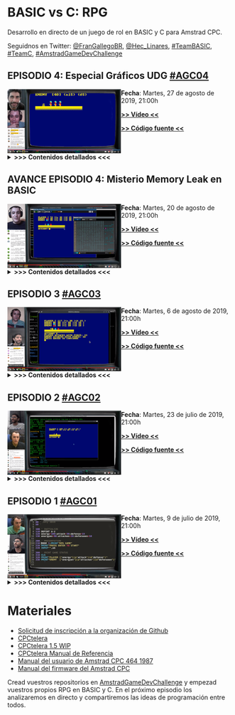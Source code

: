 # BASIC vs C: RPG

Desarrollo en directo de un juego de rol en BASIC y C para Amstrad CPC. 

Seguidnos en Twitter: [@FranGallegoBR](https://twitter.com/FranGallegoBR), [@Hec_Linares](https://twitter.com/Hec_Linares), [#TeamBASIC](https://twitter.com/hashtag/TeamBASIC), [#TeamC](https://twitter.com/hashtag/TeamC), [#AmstradGameDevChallenge](https://twitter.com/hashtag/AmstradGameDevChallenge)

## EPISODIO 4: Especial Gráficos UDG [#AGC04](https://twitter.com/hashtag/AGC04)

<a href="https://www.youtube.com/watch?v=Ru-5L9sABVU"><img align="left" src="https://github.com/AmstradGameDevChallenge/BASICvsC-RPG/blob/master/materials/scrshots/agc04_gamesprites_thumb.png" alt="Amstrad GameDev Challenge: BASIC vs C. Episodio 4. Especial Gráficos UDG. #AGC04"/></a>

**Fecha**: Martes, 27 de agosto de 2019, 21:00h

[**>> Vídeo <<**](https://www.youtube.com/watch?v=Ru-5L9sABVU)

[**>> Código fuente <<**](https://github.com/AmstradGameDevChallenge/BASICvsC-RPG/archive/agc04.zip)
<br/><br/><br/>

<details><summary><strong>&gt;&gt;&gt; Contenidos detallados &lt;&lt;&lt;</strong></summary>
<ul>
  <li><b>Noticias</b>:</li>
  <ul>
    <li><a href="http://bit.ly/premiosMadrid2019">4ª edición de los premios de animación de la comunidad de Madrid</a>, con premios de 2000€ y 1000€ a los mejores videojuegos culturales.
    </li><li>Actualizaciones de CPCtelera</li>
      <ul>
        <li>cpct_rvm ahora soporta uso de nombres largos y modo warp en arranque.
        </li><li>cpc2cdt permite importar ficheros ASCII en CDTs.
        </li><li>cpct_pack permite la generación de ficheros binarios comprimidos.
        </li><li>cpct_bin2sna permite crear snapshots de múltiples ficheros binarios.
        </li>
      </ul>
    <li>Nueva versión del emulador <a href="http://cngsoft.no-ip.org/cpcec-20190817.zip">CPCEC de CNGSoft</a>. Funciona en Windows y en Linux/Mac (con wine).
    </li>
  </ul>
  </li><li><b>Desarrollo</b>:</li>
  <ul>
    <li>BASIC:</li>
    <ul>
      <li>Repaso del código BASIC: uso de fre("") y UNT()
      </li><li>Reestructuración del código de gestión de enemigos y personaje principal
      </li><li>Descarga directa y uso en línea de comando de la última versión del emulador de CNGSoft CPCEC (wget http://cngsoft.no-ip.org/cpcec-20190817.zip)
      </li><li>Sustitución de mensajes por gráficos: usando subrutinas de dibujado para personaje y enemigos
      </li><li>Uso de variables temporales para acortar el código y mejorar su legibilidad
      </li><li>Introducción a los gráficos UDG: ¿Qué son? ¿Cómo se crean? Definición y uso de distinas bases numéricas. 
      </li><li>Uso de SYMBOL y SYMBOL AFTER.
      </li><li>¿Por qué es necesario SYMBOL AFTER? Uso de memoria de los UDGs. Modificación a mano de la memoria que define los UDGs.
      </li><li>Presentación de <a href="https://github.com/AmstradGameDevChallenge/BASICvsC-RPG/blob/master/materials/tools/UDGs/UDGs_designer.ods?raw=true">hoja de cálculo para dibujado de UDGs</a>.
      </li><li>Soporte para que los enemigos puedan tener sus propios UDGs
      </li><li><a href="http://bit.ly/fremosUDG">Más información sobre gráficos UDG en el blog de Fremos</a>.
      </li><li>Dibujado de sprites formados por múltiples caracteres y con varios colores: uso del modo transparente.
      </li><li>Dibujando sprites multicolor y multicarácter usando cadenas y códigos de control: String Sprites
      </li><li>Definición de String Sprites constantes en un array, accesibles por su índice: evitando copiar cadenas en tiempo de ejecución.
      </li><li>Activación/Desactivación de modo transaparente usando cadenas y el código de control 22
      </li>
    </ul>
    <li>C:</li>
  </ul>
  <ul>
    <li>Problemas de SYMBOL AFTER en C:</li>
    <ul> 
      <li>No hay SYMBOL AFTER en C ni en el firmware de Amstrad.
      </li><li>En C se generan binarios, y al cargar un binario Amstrad desactiva los UDGs.
      </li>
    </ul>
    <li>El firmware almacena 3 variables en memoria para gestionar los UDG: Valor ASCII del primer UDG definible, Puntero a la matriz de UDGs y flag de activación.
    </li><li> Las variables están en ubicaciones distintas en los firmwares 1.0 y 1.1.
    </li><li> Implementación de SYMBOL AFTER en C.
    </li><li> Detalle sobre el casting de direcciones de memoria absolutas a punteros.
    </li><li> Implementación de SYMBOL en C usando el código de control 25.
    </li><li> Entendiendo HIMEM, el firmware y la ROM, para saber dónde ubicar la tabla de definiciones de UDG para C.
    </li><li> Problema: realizar un SYMBOL AFTER antes de la inicialización de texto y gráficos con los CALL 0xBBFF y call 0xBB4E (initMode()). Estas inicializaciones deshacen el SYMBOL AFTER.  
    </li><li> Detección de la versión del firmware actualmente en ejecución: Usando el final de la tabla de saltos (High jump-block) que es distinto en las 2 versiones.
    </li><li> Problema en SDCC con múltiples comparaciones en una misma línea.
    </li><li> Definición de múltiples caracteres en C sin usar SYMBOL: haciendo que el puntero de SYMBOL AFTER apunte a un array con los datos.       
    </li><li> Imprimiendo sprites de enemigos formados de varios carácteres.
    </li><li> Creación manual de string sprites en arrays para dibujar enemigos multicaracter y multicolor.
    </li><li> Dibujando enemigos con 2 caracteres de altura, 3 colores y 9 UDGs en total.
    </li><li> Uso del modo transparencia con una función de activación/desactivación.
    </li>
  </ul>
  </li><li><b>Nuevos misterios y trabajo para casa</b>:</li>
  <ul>
    <li>Nuevo problema de memory leak en BASIC: en cada nueva ejecución del juego desaparecen 48 bytes. ¿Por qué?
    </li><li>Los UDG en BASIC nos ocupan doble: el código que genera los datos de los UDG, más los propios datos de los UDG.
    </li><li>¿Es posible tener en BASIC en memoria sólo los datos de los UDG, sin el código que los genera, como en C?
    </li>
  </ul>
</ul>
</details>


## AVANCE EPISODIO 4: Misterio Memory Leak en BASIC

<a href="https://www.youtube.com/watch?v=dFCRWeQMxu4"><img align="left" src="https://github.com/AmstradGameDevChallenge/BASICvsC-RPG/blob/master/materials/scrshots/agc04_memoryleak_game_thumb.png" alt="Avance Amstrad GameDev Challenge: #TeamBASIC misterio memory leak"/></a>

**Fecha**: Martes, 20 de agosto de 2019, 21:00h

[**>> Vídeo <<**](https://www.youtube.com/watch?v=dFCRWeQMxu4)

[**>> Código fuente <<**](https://github.com/AmstradGameDevChallenge/BASICvsC-RPG/archive/%23AGC04-adv01.zip)
<br/><br/><br/>

<details><summary><strong>&gt;&gt;&gt; Contenidos detallados &lt;&lt;&lt;</strong></summary>
<ul>
  <li><b>Noticias</b>:</li>
  <ul>
    <li>Actualización de #CPCtelera: añadido modificador -w para activar el modo Warp al inicio en RVM
  </ul>
  <li><b>Misterio en BASIC</b>:</li>
  <ul>
    <li>Recordatorio: al realizar varios ciclos de ejecución de nuestro juego, durante la ejecución, se pierden bytes de memoria
    </li><li>Comentarios de usuarios que han investigado y se han planteado dudas
    </li><li>Si la memoria se va perdiendo, ¿Se quedará nuestro programa al final sin memoria?
    </li><li>Usuario comenta que parece pederse la memoria en los INPUTs, que parece un fallo del firmware del #Amstrad
    </li><li>Revisión de la dirección de memoria &B08D que contiene datos del firmware: 'Final del espacio libre: byte antes de la zona de strings = HIMEM'
    </li><li>Detalle importante: hay 2 firmwares de Amstrad CPC, el 1.0 y el 1.1. Las variables del firmware están en direcciones distintas según la versión del firmware
    </li><li>Mapa básico de memoria del Amstrad CPC y definición de qué es HIMEM
    </li><li>Funcionamiento de los bancos de memoria y las ROMs del CPC a nivel básico
    </li><li>HIMEM: dirección más alta de espacio para el programa en BASIC (código y variables)
    </li><li>La zona de memoria de BASIC está protegida por el intérprete: no nos permite escribir en ella desde fuera.
    </li><li>La orden MEMORY sirve para cambiar HIMEM de posición: utilidades
    </li><li>Vemos el valor de HIMEM desde BASIC, usamos HEX$ para convertirlo y vamos a esa zona de memoria a ver qué hay
    </li><li>Cómo configurar el visor de memoria de RVM para mostrar contenido de RAM y ROM
    </li><li>Ponemos a prueba la zona de strings de BASIC (en HIMEM) asignando valores a a$ y vemos cómo reacciona la memoria
    </li><li>La zona de strings de BASIC almacena strings nuevos sin borrar antiguos: funciona como un Stack Allocator (un gestor de memoria tipo pila)
    </li><li>Esto explica el misterio: en cada ciclo del programa metemos valores nuevos en los strings con nuestros INPUT.
    </li><li>No es realmente un memory leak, sino una consecuencia del Stack Allocator, que funciona similar a lenguajes de script modernos.
    </li><li>Es una estrategia óptima para la gestión dinámica de la memoria de strings.
    </li><li>¿Hace este comportamiento que se nos pueda acabar la memoria? Creamos un programa para ponerlo a prueba
    </li><li>Cuando no queda memoria, BASIC libera la memoria de strings que ya no son usados, compactando los usados. Básicamente, recolecta la basura.
    </li><li>Potenciales ventajas e inconvenientes del funcionamiento de la memoria de strings
    </li><li>Controlar y liberar la memoria (recoger la basura) cuando nosotros queramos usando FRE("")
    </li><li>Usando UNT para evitar tener que hacer PRINT de FRE("") y no causar Overflows
    </li><li>añadiendo la recolección de basura a nuestro programa y poniéndolo a prueba
    </li><li>Observando el comportamiento de la memoria cuando forzamos la liberación de strings
    </li><li>Truquito en asignación de variables: uso de otras variables en lugar de valores inmediatos
    </li><li>Resolución de dudas planteadas en el chat
  </ul>
</ul>
</details>

## EPISODIO 3 [#AGC03](https://twitter.com/hashtag/AGC03)

<a href="https://www.youtube.com/watch?v=ezUGwy-jelE"><img align="left" src="https://github.com/AmstradGameDevChallenge/BASICvsC-RPG/blob/master/materials/scrshots/agc03_game_thumb.png" alt="Amstrad GameDev Challenge: BASIC vs C. Episodio 3. #AGC03"/></a>

**Fecha**: Martes, 6 de agosto de 2019, 21:00h

[**>> Vídeo <<**](https://www.youtube.com/watch?v=ezUGwy-jelE)

[**>> Código fuente <<**](https://github.com/AmstradGameDevChallenge/BASICvsC-RPG/archive/agc03.zip)
<br/><br/><br/>

<details><summary><strong>&gt;&gt;&gt; Contenidos detallados &lt;&lt;&lt;</strong></summary>
<ul>
  <li><b>Noticias</b>:</li>
  <ul>
    <li>Actualización en <a href="https://github.com/lronaldo/cpctelera/tree/development" rel="nofollow">CPCtelera 1.5 WIP</a>: Inclusión de soporte para STDC getchar()
    </li><li>#AmstradGameDevChallenge estará presente en <a href="http://www.retrozaragoza.com" rel="nofollow">RetroZaragoza 2019</a>: grabaremos un episodio en directo en persona.
  </ul>
  <li><b>Recomendación</b>: temática para los juegos RPG sobre leyendas reales de Castillos, Monasterios, Pueblos o lugares de la geografía española.
  </li><li><b>Preguntas y proyectos de los miembros del grupo</b>:</li>
  <ul>
    <li>Problema con la inicialización de variables globales en SDCC: no se les asigna valor.
    </li><li>Soluciones para variables globales: funciones de inicialización, valores constantes y punteros no constantes y copia de valores con <code>cpct_memcpy</code>
    </li><li>Sugerencia de uso de <code>grep</code> para eliminar los comentarios en BASIC.
    </li><li>Problema con <code>.gitignore</code> y la carpeta <code>obj/</code>
    </li><li>¿Cómo se puede hacer <code>SYMBOL AFTER</code> en C?
    </li><li>Apreciaciones sobre el uso de <code>cpct_setVideoMode</code>, el firmware y las funciones de CPCtelera.
    </li><li>Detalles a tener en cuenta en el uso de <code>OPENIN</code> y <code>OPENOUT</code> en BASIC
  </ul>
  <li><b>Misterio en BASIC</b>:</li>
  <ul>
    <li>Pérdidas de memoria en nuestro juego. ¿A qué se deben? Dos semanas para encontrar la respuesta.</li>
  </ul>
  </li><li><b>Desarrollo</b>:</li>
  <ul>
    <li>Inicialización rápida y fácil de la pantalla, los colores y el módulo de texto sin tener que ajustarlo todo a mano.
    </li><li>Llamadas a funciones del firmware con código ensamblador en línea: nota sobre potenciales problemas
    </li><li>Creación y manejo de <code>structs</code> en C: ¿Qué son? ¿Cómo funcionan?
    </li><li>Introducción de espacio para múltiples enemigos usando un array de structs en C
    </li><li>Importancia de los comentarios en BASIC: usarlos como referencia de variables y estructuras de memoria
    </li><li>Simulación de structs en BASIC usando arrays y prefijos de nombre
    </li><li>Uso de una referencia variable a un elemento para generalizar el código previo directamente
    </li><li>Diseño básico de un gestor de enemigos: creación y destrucción
    </li><li>Visualización de múltiples enemigos e interacción: problemas asociados
    </li><li>Gestión del array de enemigos al eliminar uno de ellos: posibles alternativas
    </li><li>Añadiendo color a los enemigos como forma de distinguirlos
  </ul>
</ul>
</details>


## EPISODIO 2 [#AGC02](https://twitter.com/hashtag/AGC02)

<a href="https://www.youtube.com/watch?v=5qsZ1lnEPCQ"><img align="left" src="https://github.com/AmstradGameDevChallenge/BASICvsC-RPG/blob/master/materials/scrshots/agc02_game_thumb.png" alt="Amstrad GameDev Challenge: BASIC vs C. Episodio 2. #AGC02"/></a>

**Fecha**: Martes, 23 de julio de 2019, 21:00h

[**>> Vídeo <<**](https://www.youtube.com/watch?v=5qsZ1lnEPCQ)

[**>> Código fuente <<**](https://github.com/AmstradGameDevChallenge/BASICvsC-RPG/archive/agc02.zip)
<br/><br/><br />

<details><summary><strong>&gt;&gt;&gt; Contenidos detallados &lt;&lt;&lt;</strong></summary>
<ul>
  <li>Noticias:</li>
  <ul>
    <li>Anuncio oficial del <a href="http://cpcretrodev.byterealms.com/contest/cpc-retrodev-2019/" rel="nofollow">#CPCRetroDev 2019</a></li>
  </ul>
  <li>Revisión de proyectos en desarrollo de los miembros del <a href="https://twitter.com/hashtag/TeamC" rel="nofollow">#TeamC</a> y el <a href="https://twitter.com/hashtag/TeamBASIC" rel="nofollow">#TeamBASIC</a>
  </li><li>Desarrollo:</li>
  <ul>
  <li>Creación de un script bash para generar un DSK a partir del fichero .BAS
  </li><li>Comentarios que no ocupan memoria en BASIC
  </li><li>Reemplazo y uso de variables con nombre corto en BASIC
  </li><li>Usando <code>LOCATE</code> desde C para dibujar personajes en una posición concreta
  </li><li>Uso de funciones y parámetros en C para reutilizar y simplificar el código
  </li><li>Diferencias entre las funciones <code>printf</code> y <code>puts</code> y uso del firmware
  </li><li>Análisis de estartegias más óptimas de programación en C usando el código ensamblador generado
  </li><li>Uso de las funciones <code>CHR$</code> y <code>STRING$</code> en BASIC para pintar caracteres y repetirlos
  </li><li>Movimiento de los personajes en una dimensión y ataque por movimiento
  </li><li>Uso de <code>GOSUB</code> y subrutinas en BASIC para modularizar el código
  </li><li>Dudas sobre paso de parámetros a funciones y subrutinas en BASIC y C
  </li><li>Detalle sobre las comparaciones y asignaciones en C
  </li><li>Introducción a los arrays en C y BASIC
  </li><li>Funciones aleatorias simples para ataques variables en juegos de ROL
  </li><li>Definición de funciones matemáticas en BASIC
  </li><li>Cálculos enteros y reales y redondeos en BASIC y C
  </li><li>Uso de <code>RANDOMIZE</code> para controlar las secuencias pseudoaleatorias
  </ul>
</ul>
</details>

## EPISODIO 1 [#AGC01](https://twitter.com/hashtag/AGC01)

<a href="https://www.youtube.com/watch?v=TFEnGYmOOLI"><img align="left" src="https://github.com/AmstradGameDevChallenge/BASICvsC-RPG/blob/master/materials/scrshots/agc01_teamBASIC_thumb.png" alt="Amstrad GameDev Challenge: BASIC vs C. Episodio 1. #AGC01"/></a>

**Fecha**: Martes, 9 de julio de 2019, 21:00h

[**>> Vídeo <<**](https://www.youtube.com/watch?v=TFEnGYmOOLI)

[**>> Código fuente <<**](https://github.com/AmstradGameDevChallenge/BASICvsC-RPG/archive/agc01.zip)
<br/><br/><br />

<details><summary><strong>&gt;&gt;&gt; Contenidos detallados &lt;&lt;&lt;</strong></summary>
<ul>
<li>Presentación de la serie
  </li><li>Herramientas a utilizar y organización
  </li><li>Implementado un esquema inicial muy básico de juego y bucle principal emergente, sin apenas estructurar.
  </li><li>Primeros pasos con variables
  </li><li>Player y enemigo con energía, ataque y defensa
  </li><li>Player y enemigo atacan y defienden
  </ul>
</details>

# Materiales

- [Solicitud de inscripción a la organización de Github](http://bit.ly/AGC01)
- [CPCtelera](http://lronaldo.github.io/cpctelera/)
- [CPCtelera 1.5 WIP](https://github.com/lronaldo/cpctelera/tree/development)
- [CPCtelera Manual de Referencia](http://lronaldo.github.io/cpctelera/files/readme-txt.html)
- [Manual del usuario de Amstrad CPC 464 1987](https://archive.org/details/Amstrad_CPC464_Manual_del_Usuario_1987_Amstrad_ES_a)
- [Manual del firmware del Amstrad CPC](http://www.cantrell.org.uk/david/tech/cpc/cpc-firmware/)

Cread vuestros repositorios en [AmstradGameDevChallenge](https://github.com/AmstradGameDevChallenge/) y empezad vuestros propios RPG en BASIC y C. En el próximo episodio los analizaremos en directo y compartiremos las ideas de programación entre todos.

